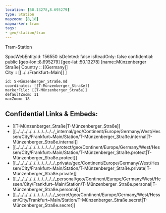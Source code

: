 ```yaml
---
location: [50.13278,8.695279] 
type: Station 
mapzoom: [8,18] 
mapmarker: tram 
tags:
- geo/station/tram
---
```


Tram-Station

SpocWebEntityId: 156550
isDeleted: false
isReadOnly: false
confidential: public
[geo-lon::8.695279] 
[geo-lat::50.13278] 
[name::Münzenberger Straße] 
Country :: [[Germany]]  
City :: [[../../Frankfurt~Main]] ] 


```leaflet
id: S-Münzenberger_Straße.md
coordinates: [[T-Münzenberger_Straße]] 
markerFile: [[T-Münzenberger_Straße]] 
defaultZoom: 11 
maxZoom: 18
```



## Confidential Links & Embeds: 
- [[T-Münzenberger_Straße|T-Münzenberger_Straße]] 
- [[../../../../../../../../../../_internal/geo/Continent/Europe/Germany/West/Hessen/City/Frankfurt~Main/Station/T-Münzenberger_Straße.internal|T-Münzenberger_Straße.internal]] 
- [[../../../../../../../../../../_protect/geo/Continent/Europe/Germany/West/Hessen/City/Frankfurt~Main/Station/T-Münzenberger_Straße.protect|T-Münzenberger_Straße.protect]] 
- [[../../../../../../../../../../_private/geo/Continent/Europe/Germany/West/Hessen/City/Frankfurt~Main/Station/T-Münzenberger_Straße.private|T-Münzenberger_Straße.private]] 
- [[../../../../../../../../../../_personal/geo/Continent/Europe/Germany/West/Hessen/City/Frankfurt~Main/Station/T-Münzenberger_Straße.personal|T-Münzenberger_Straße.personal]] 
- [[../../../../../../../../../../_secret/geo/Continent/Europe/Germany/West/Hessen/City/Frankfurt~Main/Station/T-Münzenberger_Straße.secret|T-Münzenberger_Straße.secret]] 
